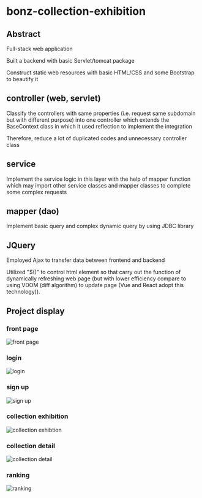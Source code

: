 # bonz-collection-exhibition

## Abstract
Full-stack web application

Built a backend with basic Servlet/tomcat package

Construct static web resources with basic HTML/CSS 
and some Bootstrap to beautify it

## controller (web, servlet)
Classify the controllers with same properties 
(i.e. request same subdomain but with different purpose)
into one controller which extends the BaseContext class 
in which it used reflection to implement the integration

Therefore, reduce a lot of duplicated codes and unnecessary controller class

## service
Implement the service logic in this layer with the help of mapper function
which may import other service classes and mapper classes to complete some complex requests

## mapper (dao)
Implement basic query and complex dynamic query 
by using JDBC library

## JQuery
Employed Ajax to transfer data between frontend and backend

Utilized "$()" to control html element so that carry out the function of dynamically refreshing web page 
(but with lower efficiency compare to using VDOM (diff algorithm) to update page (Vue and React adopt this technology)).

## Project display

### front page
![front page](https://github-zen-project.s3.amazonaws.com/collection-images/front+page.jpeg "front page")

### login
![login](https://github-zen-project.s3.amazonaws.com/collection-images/login+page.jpeg "login")

### sign up
![sign up](https://github-zen-project.s3.amazonaws.com/collection-images/sign+up.jpeg "sign up")

### collection exhibition
![collection exhibtion](https://github-zen-project.s3.amazonaws.com/collection-images/collection+exibition.jpeg "collection exhibition")

### collection detail
![collection detail](https://github-zen-project.s3.amazonaws.com/collection-images/collection+detail+page.jpeg "collection detail")

### ranking
![ranking](https://github-zen-project.s3.amazonaws.com/collection-images/ranking+page.jpeg "ranking")
